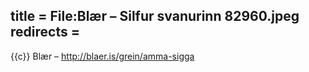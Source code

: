 title = File:Blær – Silfur svanurinn 82960.jpeg
redirects =
---

{{c}} Blær – http://blaer.is/grein/amma-sigga
